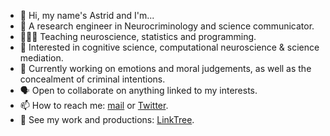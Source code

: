 - 👋 Hi, my name's Astrid and I'm...
- 👤 A research engineer in Neurocriminology and science communicator.
- 🧑🏻‍🏫 Teaching neuroscience, statistics and programming.
- 🧠 Interested in cognitive science, computational neuroscience & science mediation.
- 👀 Currently  working on emotions and moral judgements, as well as the concealment of criminal intentions.
- 🗣 Open to collaborate on anything linked to my interests.
- 📫 How to reach me: [mail](astrid.thebaultguiochon@gmail.com "mail") or [Twitter](https://twitter.com/astridthebaultg "Twitter").
- 🧩 See my work and productions: [LinkTree](linktr.ee/astridthebaultg).




<!---
astridgcn/astridgcn is a ✨ special ✨ repository because its `README.md` (this file) appears on your GitHub profile.
You can click the Preview link to take a look at your changes.
--->
